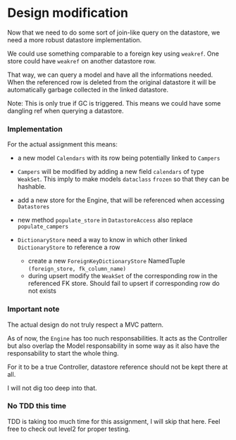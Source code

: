 # Design modification

Now that we need to do some sort of join-like query on the datastore, we need a
more robust datastore implementation.

We could use something comparable to a foreign key using `weakref`.
One store could have `weakref` on another datastore row.

That way, we can query a model and have all the informations needed. When the
referenced row is deleted from the original datastore it will be automatically
garbage collected in the linked datastore.

Note: This is only true if GC is triggered. This means we could have some
dangling ref when querying a datastore.

### Implementation

For the actual assignment this means:

- a new model `Calendars` with its row being potentially linked to `Campers`
- `Campers` will be modified by adding a new field `calendars` of type `WeakSet`.
  This imply to make models `dataclass` `frozen` so that they can be hashable.

- add a new store for the Engine, that will be referenced when accessing
  `Datastores`
- new method `populate_store` in `DatastoreAccess` also replace
  `populate_campers`

- `DictionaryStore` need a way to know in which other linked `DictionaryStore`
  to reference a row
  - create a new `ForeignKeyDictionaryStore` NamedTuple `(foreign_store, fk_column_name)`
  - during upsert modify the `WeakSet` of the corresponding row in the referenced FK store. Should fail to upsert if corresponding row do not exists

### Important note

The actual design do not truly respect a MVC pattern.

As of now, the `Engine`  has too nuch responsabilities. It acts as the
Controller but also overlap the Model responsability in some way as it also have
the responsability to start the whole thing.

For it to be a true Controller, datastore reference should not be kept there at
all.

I will not dig too deep into that.

### No TDD this time

TDD is taking too much time for this assignment, I will skip that here. Feel
free to check out level2 for proper testing.
